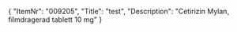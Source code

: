 {
  "ItemNr": "009205",
  "Title": "test",
  "Description": "Cetirizin Mylan, filmdragerad tablett 10 mg"
}